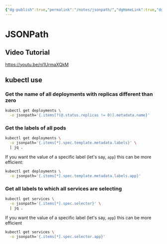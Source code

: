 ```yaml
---
{"dg-publish":true,"permalink":"/notes/jsonpath/","dgHomeLink":true,"dgPassFrontmatter":false,"dgShowBacklinks":true,"dgShowLocalGraph":true}
---
```


# JSONPath

## Video Tutorial

<https://youtu.be/ni1UrmaXQkM>

## kubectl use

### Get the name of all deployments with replicas different than zero

```bash
kubectl get deployments \
  -o jsonpath='{.items[?(@.status.replicas != 0)].metadata.name}'
```


### Get the labels of all pods

```bash
kubectl get deployments \
  -o jsonpath='{.items[*].spec.template.metadata.labels}' \
  | jq .
```

If you want the value of a specific label (let's say, `app`) this can be more efficient:
```bash
kubectl get deployments \
  -o jsonpath='{.items[*].spec.template.metadata.labels.app}' 
```


### Get all labels to which all services are selecting

```bash
kubectl get services \
  -o jsonpath='{.items[*].spec.selector}' \
  | jq .
```

If you want the value of a specific label (let's say, `app`) this can be more efficient
```bash
kubectl get services \
  -o jsonpath='{.items[*].spec.selector.app}'
```


